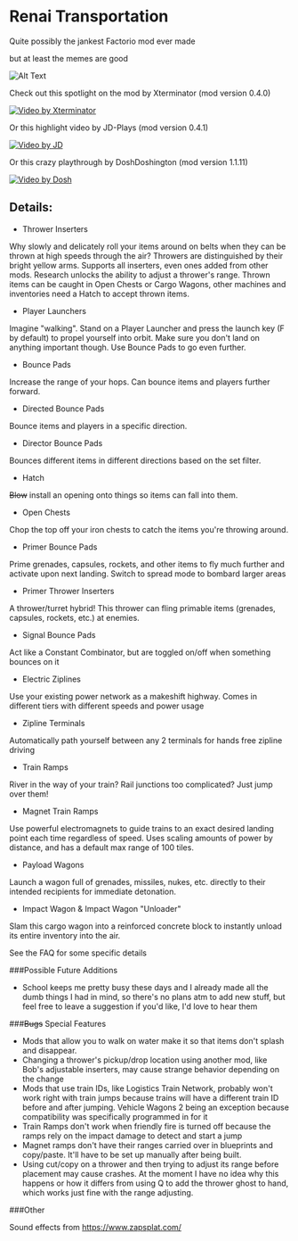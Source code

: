 # Renai Transportation

Quite possibly the jankest Factorio mod ever made

but at least the memes are good

![Alt Text](https://i.imgur.com/dqsE3ko.gif)

Check out this spotlight on the mod by Xterminator (mod version 0.4.0)

[![Video by Xterminator](http://img.youtube.com/vi/hHCDSJsDH74/0.jpg)](https://www.youtube.com/watch?v=hHCDSJsDH74"https://img.youtube.com/vi/hHCDSJsDH74/0.jpg")

Or this highlight video by JD-Plays (mod version 0.4.1)

[![Video by JD](http://img.youtube.com/vi/v5SB9uabXlo/0.jpg)](https://youtu.be/v5SB9uabXlo "https://img.youtube.com/vi/v5SB9uabXlo/0.jpg")

Or this crazy playthrough by DoshDoshington (mod version 1.1.11)

[![Video by Dosh](https://img.youtube.com/vi/kWc9YbyJGYo/0.jpg)](https://www.youtube.com/watch?v=kWc9YbyJGYo "https://img.youtube.com/vi/kWc9YbyJGYo/0.jpg")

## Details:

* Thrower Inserters

Why slowly and delicately roll your items around on belts when they can be thrown at high speeds through the air? Throwers are distinguished by their bright yellow arms. Supports all inserters, even ones added from other mods. Research unlocks the ability to adjust a thrower's range. Thrown items can be caught in Open Chests or Cargo Wagons, other machines and inventories need a Hatch to accept thrown items.

* Player Launchers
  
Imagine "walking". Stand on a Player Launcher and press the launch key (F by default) to propel yourself into orbit. Make sure you don't land on anything important though. Use Bounce Pads to go even further.

* Bounce Pads
  
Increase the range of your hops. Can bounce items and players further forward.

* Directed Bounce Pads
  
Bounce items and players in a specific direction.

* Director Bounce Pads
  
Bounces different items in different directions based on the set filter.

* Hatch
  
~~Blow~~ install an opening onto things so items can fall into them. 

* Open Chests
  
Chop the top off your iron chests to catch the items you're throwing around.

* Primer Bounce Pads
  
Prime grenades, capsules, rockets, and other items to fly much further and activate upon next landing. Switch to spread mode to bombard larger areas 

* Primer Thrower Inserters
  
A thrower/turret hybrid! This thrower can fling primable items (grenades, capsules, rockets, etc.) at enemies.

* Signal Bounce Pads
  
Act like a Constant Combinator, but are toggled on/off when something bounces on it

* Electric Ziplines
  
Use your existing power network as a makeshift highway. Comes in different tiers with different speeds and power usage 

* Zipline Terminals
  
Automatically path yourself between any 2 terminals for hands free zipline driving

* Train Ramps
  
River in the way of your train? Rail junctions too complicated? Just jump over them!

* Magnet Train Ramps
  
Use powerful electromagnets to guide trains to an exact desired landing point each time regardless of speed. Uses scaling amounts of power by distance, and has a default max range of 100 tiles.

* Payload Wagons
  
Launch a wagon full of grenades, missiles, nukes, etc. directly to their intended recipients for immediate detonation.

* Impact Wagon & Impact Wagon "Unloader"
  
Slam this cargo wagon into a reinforced concrete block to instantly unload its entire inventory into the air.

See the FAQ for some specific details

###Possible Future Additions

- School keeps me pretty busy these days and I already made all the dumb things I had in mind, so there's no plans atm to add new stuff, but feel free to leave a suggestion if you'd like, I'd love to hear them

###~~Bugs~~ Special Features

- Mods that allow you to walk on water make it so that items don't splash and disappear.
- Changing a thrower's pickup/drop location using another mod, like Bob's adjustable inserters, may cause strange behavior depending on the change
- Mods that use train IDs, like Logistics Train Network, probably won't work right with train jumps because trains will have a different train ID before and after jumping. Vehicle Wagons 2 being an exception because compatibility was specifically programmed in for it
- Train Ramps don't work when friendly fire is turned off because the ramps rely on the impact damage to detect and start a jump
- Magnet ramps don't have their ranges carried over in blueprints and copy/paste. It'll have to be set up manually after being built.
- Using cut/copy on a thrower and then trying to adjust its range before placement may cause crashes. At the moment I have no idea why this happens or how it differs from using Q to add the thrower ghost to hand, which works just fine with the range adjusting.

###Other

Sound effects from https://www.zapsplat.com/
